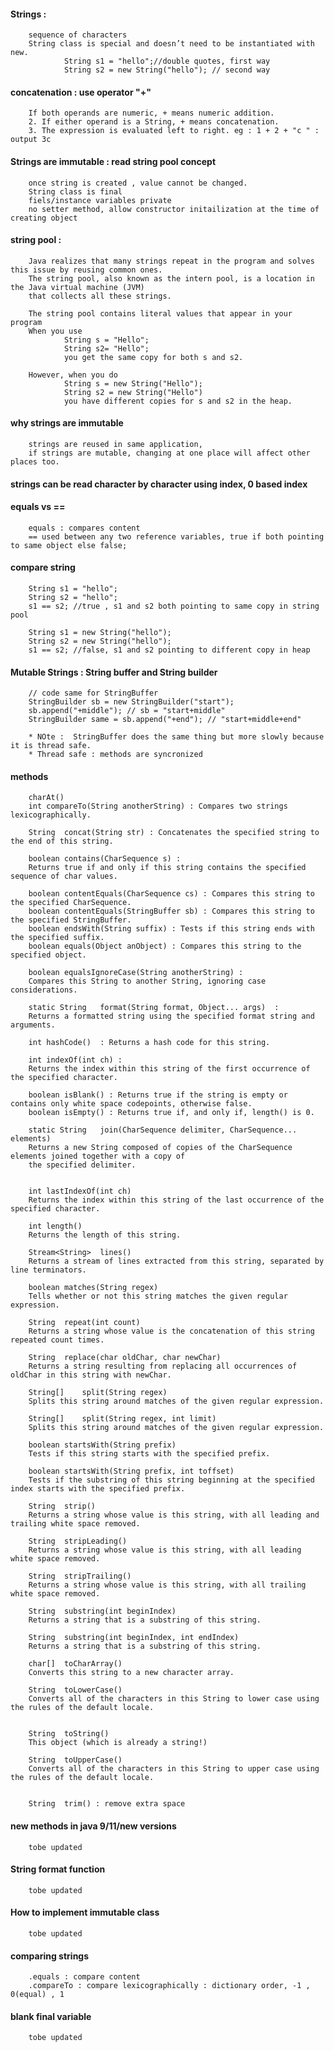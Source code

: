 #### Strings : 

        sequence of characters
        String class is special and doesn’t need to be instantiated with new.
                String s1 = "hello";//double quotes, first way
                String s2 = new String("hello"); // second way
                
#### concatenation : use operator "+"

        If both operands are numeric, + means numeric addition.
        2. If either operand is a String, + means concatenation.
        3. The expression is evaluated left to right. eg : 1 + 2 + "c " : output 3c

#### Strings are immutable : read string pool concept

        once string is created , value cannot be changed.
        String class is final
        fiels/instance variables private
        no setter method, allow constructor initailization at the time of creating object
        
#### string pool : 

        Java realizes that many strings repeat in the program and solves this issue by reusing common ones. 
        The string pool, also known as the intern pool, is a location in the Java virtual machine (JVM)
        that collects all these strings.

        The string pool contains literal values that appear in your program 
        When you use 
                String s = "Hello"; 
                String s2= "Hello";
                you get the same copy for both s and s2. 

        However, when you do 
                String s = new String("Hello"); 
                String s2 = new String("Hello") 
                you have different copies for s and s2 in the heap.

#### why strings are immutable 

        strings are reused in same application, 
        if strings are mutable, changing at one place will affect other places too.

#### strings can be read character by character using index, 0 based index




#### equals vs ==

        equals : compares content
        == used between any two reference variables, true if both pointing to same object else false;

#### compare string

        String s1 = "hello";
        String s2 = "hello";
        s1 == s2; //true , s1 and s2 both pointing to same copy in string pool
        
        String s1 = new String("hello");
        String s2 = new String("hello");
        s1 == s2; //false, s1 and s2 pointing to different copy in heap

#### Mutable Strings : String buffer and String builder

        // code same for StringBuffer
        StringBuilder sb = new StringBuilder("start");
        sb.append("+middle"); // sb = "start+middle"
        StringBuilder same = sb.append("+end"); // "start+middle+end"

        * NOte :  StringBuffer does the same thing but more slowly because it is thread safe.
        * Thread safe : methods are syncronized


#### methods
        charAt()
        int compareTo​(String anotherString) : Compares two strings lexicographically.
                
        String	concat​(String str) : Concatenates the specified string to the end of this string.
        
        boolean	contains​(CharSequence s) : 
        Returns true if and only if this string contains the specified sequence of char values.
        
        boolean	contentEquals​(CharSequence cs)	: Compares this string to the specified CharSequence.
        boolean	contentEquals​(StringBuffer sb)	: Compares this string to the specified StringBuffer.
        boolean	endsWith​(String suffix) : Tests if this string ends with the specified suffix.
        boolean	equals​(Object anObject) : Compares this string to the specified object.
        
        boolean	equalsIgnoreCase​(String anotherString) : 
        Compares this String to another String, ignoring case considerations.
        
        static String	format​(String format, Object... args)	: 
        Returns a formatted string using the specified format string and arguments.
        
        int	hashCode()	: Returns a hash code for this string.
        
        int	indexOf​(int ch) : 
        Returns the index within this string of the first occurrence of the specified character.
        
        boolean	isBlank() : Returns true if the string is empty or contains only white space codepoints, otherwise false.
        boolean	isEmpty() : Returns true if, and only if, length() is 0.
        
        static String	join​(CharSequence delimiter, CharSequence... elements)	
        Returns a new String composed of copies of the CharSequence elements joined together with a copy of 
        the specified delimiter.


        int	lastIndexOf​(int ch)	
        Returns the index within this string of the last occurrence of the specified character.

        int	length()	
        Returns the length of this string.

        Stream<String>	lines()	
        Returns a stream of lines extracted from this string, separated by line terminators.

        boolean	matches​(String regex)	
        Tells whether or not this string matches the given regular expression.

        String	repeat​(int count)	
        Returns a string whose value is the concatenation of this string repeated count times.

        String	replace​(char oldChar, char newChar)	
        Returns a string resulting from replacing all occurrences of oldChar in this string with newChar.

        String[]	split​(String regex)	
        Splits this string around matches of the given regular expression.

        String[]	split​(String regex, int limit)	
        Splits this string around matches of the given regular expression.

        boolean	startsWith​(String prefix)	
        Tests if this string starts with the specified prefix.

        boolean	startsWith​(String prefix, int toffset)	
        Tests if the substring of this string beginning at the specified index starts with the specified prefix.

        String	strip()	
        Returns a string whose value is this string, with all leading and trailing white space removed.

        String	stripLeading()	
        Returns a string whose value is this string, with all leading white space removed.

        String	stripTrailing()	
        Returns a string whose value is this string, with all trailing white space removed.

        String	substring​(int beginIndex)	
        Returns a string that is a substring of this string.

        String	substring​(int beginIndex, int endIndex)	
        Returns a string that is a substring of this string.

        char[]	toCharArray()	
        Converts this string to a new character array.

        String	toLowerCase()	
        Converts all of the characters in this String to lower case using the rules of the default locale.


        String	toString()	
        This object (which is already a string!)

        String	toUpperCase()	
        Converts all of the characters in this String to upper case using the rules of the default locale.


        String	trim() : remove extra space


#### new methods in java 9/11/new versions

        tobe updated

#### String format function

        tobe updated

#### How to implement immutable class

        tobe updated

#### comparing strings

        .equals : compare content
        .compareTo : compare lexicographically : dictionary order, -1 , 0(equal) , 1

#### blank final variable

        tobe updated


